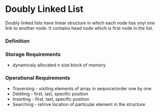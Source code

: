 # Doubly Linked List

Doubly linked lists have linear structure in which each node has onyl one link to another node.
It contains head node which is first node in the list.

### Definition

### Storage Requirements

- dynamicaly allocated n size block of memory

### Operational Requirements

- Traversing - visiting elements of array in sequnce/order one by one
- Deleting - first, last, specific position
- Inserting - first, last, specific position
- Searching - retrive location of particular element in the structure